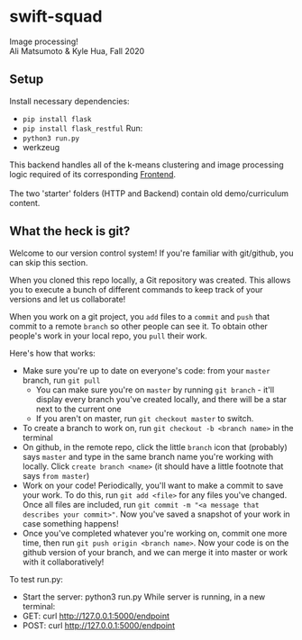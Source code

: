 # swift-squad
Image processing! \
Ali Matsumoto &amp; Kyle Hua, Fall 2020

## Setup
Install necessary dependencies: 
- `pip install flask`
- `pip install flask_restful`
Run:
- `python3 run.py`
- werkzeug

This backend handles all of the k-means clustering and image processing logic required of 
its corresponding <a href="https://github.com/Codeology/swift-squad-frontend">Frontend</a>.<br><br>
The two 'starter' folders (HTTP and Backend) contain old demo/curriculum content.

## What the heck is git? 
Welcome to our version control system! If you're familiar with git/github, you can skip this section.

When you cloned this repo locally, a Git repository was created. This allows you to execute a bunch 
of different commands to keep track of your versions and let us collaborate! 

When you work on a git project, you `add` files to a `commit` and `push` that commit to a remote `branch` so other 
people can see it. To obtain other people's work in your local repo, you `pull` their work. 

Here's how that works: 
* Make sure you're up to date on everyone's code: from your `master` branch, run `git pull`
    * You can make sure you're on `master` by running `git branch` - it'll display every branch you've created locally, 
    and there will be a star next to the current one
    * If you aren't on master, run `git checkout master` to switch.  
* To create a branch to work on, run `git checkout -b <branch name>` in the terminal 
* On github, in the remote repo, click the little `branch` icon that (probably) says `master` and type in the same branch
name you're working with locally. Click `create branch <name>` (it should have a little footnote that says `from master`)
* Work on your code! Periodically, you'll want to make a commit to save your work. To do this, run `git add <file>` for any
files you've changed. Once all files are included, run `git commit -m "<a message that describes your commit>"`. Now you've
saved a snapshot of your work in case something happens!
* Once you've completed whatever you're working on, commit one more time, then run `git push origin <branch name>`. Now 
your code is on the github version of your branch, and we can merge it into master or work with it collaboratively!

To test run.py:
- Start the server: python3 run.py 
While server is running, in a new terminal:
- GET: curl http://127.0.0.1:5000/endpoint
- POST: curl http://127.0.0.1:5000/endpoint
